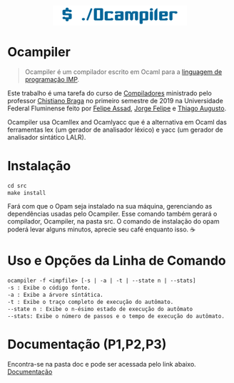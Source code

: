 <p align="center">
<img src="./logo.png">
</p>

# Ocampiler
>Ocampiler é um compilador escrito em Ocaml para a [linguagem de programação IMP](https://github.com/ChristianoBraga/BPLC/blob/master/examples/imp/README.md).

Este trabalho é uma tarefa do curso de [Compiladores](http://www2.ic.uff.br/~cbraga/pmwiki/pmwiki.php/Classes/Compiladores) ministrado pelo professor [Chistiano Braga](http://www2.ic.uff.br/~cbraga/pmwiki/pmwiki.php/Main/AffiliationAndResearchInterests) no primeiro semestre de 2019 na Universidade Federal Fluminense feito por [Felipe Assad](https://github.com/assadfelipe), [Jorge Felipe](https://github.com/junglejf) e [Thiago Augusto](https://github.com/sevontheedge).

Ocampiler usa Ocamllex and Ocamlyacc que é a alternativa em Ocaml das ferramentas lex (um gerador de analisador léxico) e yacc (um gerador de analisador sintático LALR). 

# Instalação
```
cd src
make install
```
Fará com que o Opam seja instalado na sua máquina, gerenciando as dependências usadas pelo Ocampiler.
Esse comando também gerará o compilador, Ocampiler, na pasta src. 
O comando de instalação do opam poderá levar alguns minutos, aprecie seu café enquanto isso. ☕

# Uso e Opções da Linha de Comando
```
ocampiler -f <impfile> [-s | -a | -t | --state n | --stats]
-s : Exibe o código fonte.
-a : Exibe a árvore síntática.
-t : Exibe o traço completo de execução do autômato.
--state n : Exibe o n-ésimo estado de execução do autômato
--stats: Exibe o número de passos e o tempo de execução do autômato.
```
# Documentação (P1,P2,P3)
Encontra-se na pasta doc e pode ser acessada pelo link abaixo.	
[Documentação](https://github.com/sevontheedge/Ocampiler/blob/master/doc/P1/doc.md)
